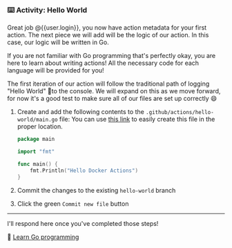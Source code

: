 ### :keyboard: Activity: Hello World

Great job @{{user.login}}, you now have action metadata for your first action. The next piece we will add will be the logic of our action. In this case, our logic will be written in Go.

If you are not familiar with Go programming that's perfectly okay, you are here to learn about writing actions! All the necessary code for each language will be provided for you!

The first iteration of our action will follow the traditional path of logging "Hello World" 👋to the console. We will expand on this as we move forward, for now it's a good test to make sure all of our files are set up correctly 😄

1. Create and add the following contents to the `.github/actions/hello-world/main.go` file:
   You can use [this link]({{quicklink}}) to easily create this file in the proper location.

   ```go
   package main

   import "fmt"

   func main() {
       fmt.Println("Hello Docker Actions")
   }
   ```

2. Commit the changes to the existing `hello-world` branch
3. Click the green `Commit new file` button

---

I'll respond here once you've completed those steps!

📖 [Learn Go programming](https://tour.golang.org/welcome/1)
